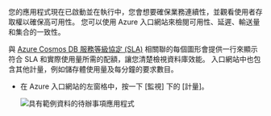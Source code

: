 您的應用程式現在已啟動並在執行中，您會想要確保業務連續性，並觀看使用者存取權以確保高可用性。 您可以使用 Azure 入口網站來檢閱可用性、延遲、輸送量和集合的一致性。 

與 [Azure Cosmos DB 服務等級協定 (SLA)](https://azure.microsoft.com/support/legal/sla/documentdb/) 相關聯的每個圖形會提供一行來顯示符合 SLA 和實際使用量所需的配額，讓您清楚檢視資料庫效能。 入口網站中也包含其他計量，例如儲存體使用量及每分鐘的要求數目。

* 在 Azure 入口網站的左窗格中，按一下 [監視] 下的 [計量]。

   ![具有範例資料的待辦事項應用程式](./media/cosmos-db-tutorial-review-slas/azure-cosmosdb-portal-metrics-slas.png)
